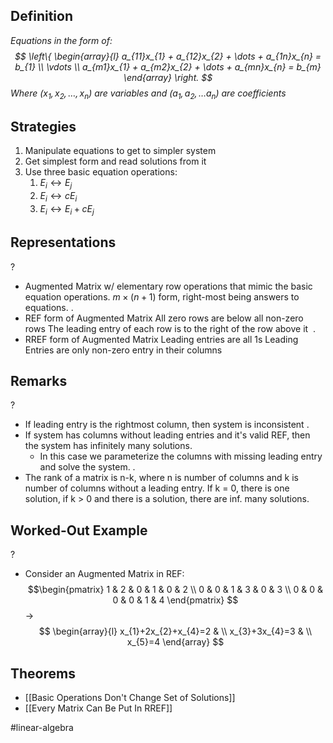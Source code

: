 
## Definition
*Equations in the form of:
$$
\left\{
\begin{array}{l}
a_{11}x_{1} + a_{12}x_{2} + \dots + a_{1n}x_{n} = b_{1} \\
\vdots \\
a_{m1}x_{1} + a_{m2}x_{2} + \dots + a_{mn}x_{n} = b_{m}
\end{array}
\right.
$$
Where $(x_{1},x_{2},\dots,x_{n})$ are variables and $(a_{1},a_{2},\dots a_{n})$ are coefficients*

## Strategies
1. Manipulate equations to get to simpler system
2. Get simplest form and read solutions from it
3. Use three basic equation operations:
	1. $E_{i} \leftrightarrow E_{j}$
	2. $E_{i} \leftrightarrow cE_{i}$
	3. $E_{i} \leftrightarrow E_{i} + cE_{j}$

## Representations
?
- Augmented Matrix w/ elementary row operations that mimic the basic equation operations.
	$m\times(n+1)$ form, right-most being answers to equations.
‎.
- REF form of Augmented Matrix
	All zero rows are below all non-zero rows
	The leading entry of each row is to the right of the row above it
‎ .
- RREF form of Augmented Matrix
	Leading entries are all 1s
	Leading Entries are only non-zero entry in their columns

## Remarks
?
- If leading entry is the rightmost column, then system is inconsistent
.
- If system has columns without leading entries and it's valid REF, then the system has infinitely many solutions.
	- In this case we parameterize the columns with missing leading entry and solve the system.
.
- The rank of a matrix is n-k, where n is number of columns and k is number of columns without a leading entry. If k = 0, there is one solution, if k > 0 and there is a solution, there are inf. many solutions. 
## Worked-Out Example
?
- Consider an Augmented Matrix in REF: 
$$\begin{pmatrix}
1 & 2 & 0 & 1 & 0 & 2 \\
0 & 0 & 1 & 3 & 0 & 3 \\
0 & 0 & 0 & 0 & 1 & 4
\end{pmatrix}
$$
$\to$
$$
\begin{array}{l}
x_{1}+2x_{2}+x_{4}=2 & \\
x_{3}+3x_{4}=3 & \\
x_{5}=4 
\end{array}
$$
## Theorems
- [[Basic Operations Don't Change Set of Solutions]]
- [[Every Matrix Can Be Put In RREF]]



#linear-algebra